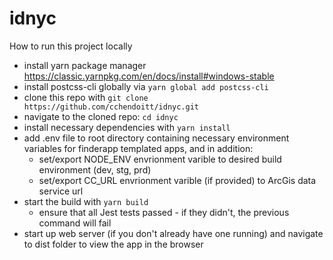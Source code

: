 # idnyc
How to run this project locally
 - install yarn package manager https://classic.yarnpkg.com/en/docs/install#windows-stable
 - install postcss-cli globally via `yarn global add postcss-cli`
 - clone this repo with `git clone https://github.com/cchendoitt/idnyc.git`
 - navigate to the cloned repo: `cd idnyc`
 - install necessary dependencies with `yarn install`
 - add .env file to root directory containing necessary environment variables for finderapp templated apps, and in addition:
   - set/export NODE_ENV envrionment varible to desired build environment (dev, stg, prd)
   - set/export CC_URL envrionment varible (if provided) to ArcGis data service url
 - start the build with `yarn build`
   - ensure that all Jest tests passed - if they didn't, the previous command will fail
 - start up web server (if you don't already have one running) and navigate to dist folder to view the app in the browser
